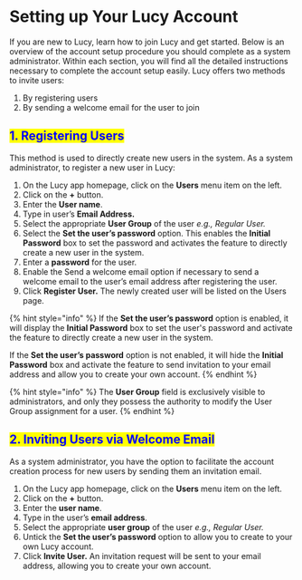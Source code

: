 # Setting up Your Lucy Account

If you are new to Lucy, learn how to join Lucy and get started. Below is an overview of the account setup procedure you should complete as a system administrator. Within each section, you will find all the detailed instructions necessary to complete the account setup easily. Lucy offers two methods to invite users:

1. By registering users
2. By sending a welcome email for the user to join

## <mark style="color:blue;">1. Registering Users</mark>

This method is used to directly create new users in the system. As a system administrator, to register a new user in Lucy:

1. On the Lucy app homepage, click on the **Users** menu item on the left.
2. Click on the **+** button.
3. Enter the **User name**.
4. Type in user’s **Email Address.**
5. Select the appropriate **User Group** of the user _e.g., Regular User._
6. Select the **Set the user’s password** option. This enables the **Initial Password** box to set the password and activates the feature to directly create a new user in the system.
7. Enter a **password** for the user.
8. Enable the Send a welcome email option if necessary to send a welcome email to the user’s email address after registering the user.
9. Click **Register User.** The newly created user will be listed on the Users page.

{% hint style="info" %}
If the **Set the user’s password** option is enabled, it will display the **Initial Password** box to set the user's password and activate the feature to directly create a new user in the system.

If the **Set the user’s password** option is not enabled, it will hide the **Initial Password** box and activate the feature to send invitation to your email address and allow you to create your own account.
{% endhint %}

{% hint style="info" %}
The **User Group** field is exclusively visible to administrators, and only they possess the authority to modify the User Group assignment for a user.
{% endhint %}

## <mark style="color:blue;">2. Inviting Users via Welcome Email</mark>

As a system administrator, you have the option to facilitate the account creation process for new users by sending them an invitation email.

1. On the Lucy app homepage, click on the **Users** menu item on the left.
2. Click on the **+** button.
3. Enter the **user name**.
4. Type in the user’s **email address**.
5. Select the appropriate **user group** of the user _e.g., Regular User._
6. Untick the **Set the user’s password** option to allow you to create to your own Lucy account.
7. Click **Invite User.** An invitation request will be sent to your email address, allowing you to create your own account.

##
